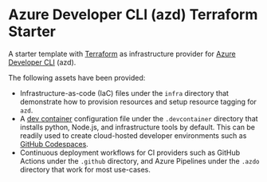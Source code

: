 # Azure Developer CLI (azd) Terraform Starter

A starter template with [Terraform](https://aka.ms/azure-dev/terraform) as infrastructure provider for [Azure Developer CLI](https://learn.microsoft.com/en-us/azure/developer/azure-developer-cli/overview) (azd).

The following assets have been provided:

- Infrastructure-as-code (IaC) files under the `infra` directory that demonstrate how to provision resources and setup resource tagging for `azd`.
- A [dev container](https://containers.dev) configuration file under the `.devcontainer` directory that installs python, Node.js, and infrastructure tools by default. This can be readily used to create cloud-hosted developer environments such as [GitHub Codespaces](https://aka.ms/codespaces).
- Continuous deployment workflows for CI providers such as GitHub Actions under the `.github` directory, and Azure Pipelines under the `.azdo` directory that work for most use-cases.
